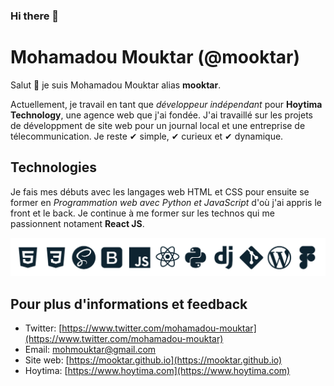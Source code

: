 ### Hi there 👋

<!--
**mooktar/mooktar** is a ✨ _special_ ✨ repository because its `README.md` (this file) appears on your GitHub profile.

Here are some ideas to get you started:

- 🔭 I’m currently working on ...
- 🌱 I’m currently learning ...
- 👯 I’m looking to collaborate on ...
- 🤔 I’m looking for help with ...
- 💬 Ask me about ...
- 📫 How to reach me: ...
- 😄 Pronouns: ...
- ⚡ Fun fact: ...
-->

# Mohamadou Mouktar (@mooktar)

Salut 👋 je suis Mohamadou Mouktar alias **mooktar**.

Actuellement, je travail en tant que *développeur indépendant* pour **Hoytima Technology**, une agence web que j'ai fondée. J'ai travaillé sur les projets de développment de site web pour un journal local et une entreprise de télecommunication. Je reste ✔ simple, ✔ curieux et ✔ dynamique.



## Technologies

Je fais mes débuts avec les langages web HTML et CSS pour ensuite se former en *Programmation web avec Python et JavaScript* d'où j'ai appris le front et le back. Je continue à me former sur les technos qui me passionnent notament **React JS**.

![](.\technologies.png)



## Pour plus d'informations et feedback

- Twitter: [https://www.twitter.com/mohamadou-mouktar](https://www.twitter.com/mohamadou-mouktar)
- Email: [mohmouktar@gmail.com](mailto:mohmouktar@gmail.com)
- Site web: [https://mooktar.github.io](https://mooktar.github.io)
- Hoytima: [https://www.hoytima.com](https://www.hoytima.com)